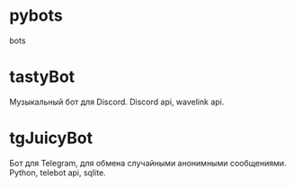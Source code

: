 # pybots
bots
# tastyBot
Музыкальный бот для Discord. Discord api, wavelink api.
# tgJuicyBot
Бот для Telegram, для обмена случайными анонимными сообщениями. Python, telebot api, sqlite.  
